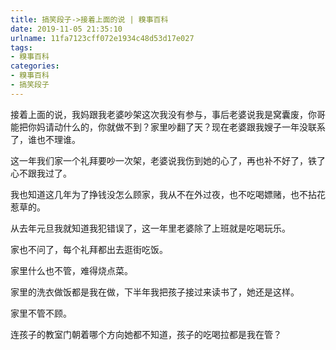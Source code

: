 ```yaml
---
title: 搞笑段子->接着上面的说 | 糗事百科
date: 2019-11-05 21:35:10
urlname: 11fa7123cff072e1934c48d53d17e027
tags: 
- 糗事百科
categories:
- 糗事百科
- 搞笑段子
---
```

接着上面的说，我妈跟我老婆吵架这次我没有参与，事后老婆说我是窝囊废，你哥能把你妈请动什么的，你就做不到？家里吵翻了天？现在老婆跟我嫂子一年没联系了，谁也不理谁。

这一年我们家一个礼拜要吵一次架，老婆说我伤到她的心了，再也补不好了，铁了心不跟我过了。

我也知道这几年为了挣钱没怎么顾家，我从不在外过夜，也不吃喝嫖赌，也不拈花惹草的。

从去年元旦我就知道我犯错误了，这一年里老婆除了上班就是吃喝玩乐。

家也不问了，每个礼拜都出去逛街吃饭。

家里什么也不管，难得烧点菜。

家里的洗衣做饭都是我在做，下半年我把孩子接过来读书了，她还是这样。

家里不管不顾。

连孩子的教室门朝着哪个方向她都不知道，孩子的吃喝拉都是我在管？


